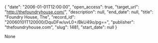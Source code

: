{
  "date": "2006-01-01T12:00:00", 
  "open_access": true, 
  "target_url": "http://thefoundryhouse.com/", 
  "description": null, 
  "end_date": null, 
  "title": "Foundry House, The", 
  "record_id": "20060101T120000/DquDFw/uvL0+/BkU49o/pg==", 
  "publisher": "thefoundryhouse.com", 
  "slug": 1481, 
  "start_date": null
}

None